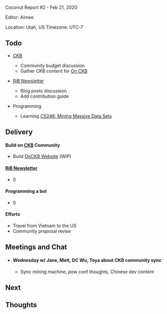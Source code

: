 Coconut Report #2 - Feb 21, 2020

Editor: Aimee

Location: Utah, US
Timezone: UTC-7

## Todo

  - [CKB][ckb-github]
      - Community budget discussion
      - Gather CKB content for [On CKB](https://www.onckb.com/about.html)

  - [RiB Newsletter][rib-github]
      - Blog posts discussion
      - Add contribution guide

  - Programming
      - Learning [CS246: Mining Massive Data Sets](https://web.stanford.edu/class/cs246/)


## Delivery

#### Build on [CKB][ckb-github] Community

- Build [OnCKB Website][onckb-website] (WIP)


#### [RiB Newsletter][rib-github]

- 0

#### Programming a bot

- 0

#### Efforts

- Travel from Vietnam to the US
- Community proposal revise

## Meetings and Chat

- #### Wednesday w/ Jane, Matt, DC Wu, Toya about CKB community sync
    - Sync mining machine, pow conf thoughts, Chinese dev content



## Next


## Thoughts



[ckb-github]: https://github.com/nervosnetwork/ckb
[rib-github]: https://github.com/rust-in-blockchain/Rust-in-Blockchain
[onckb-website]: https://www.onckb.com/
